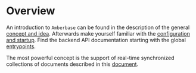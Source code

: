 # Overview
An introduction to `Amberbase` can be found in the description of the general [concept and idea](concept.md). Afterwards make yourself familiar with the [configuration and startup](config.md).
Find the backend API documentation starting with the global [entrypoints](api/backend/globals.md).

The most powerful concept is the support of real-time synchronized collections of documents described in this [document](collections.md).